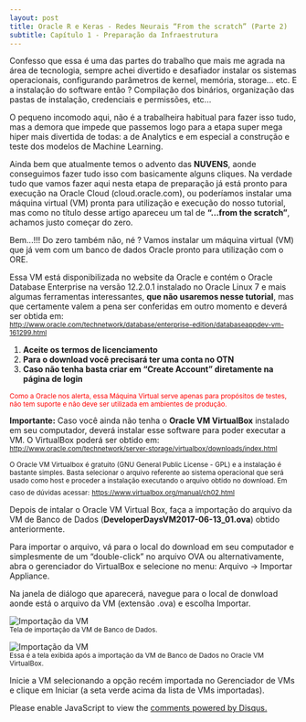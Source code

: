 ```yaml
---
layout: post
title: Oracle R e Keras - Redes Neurais “From the scratch” (Parte 2)
subtitle: Capítulo 1 - Preparação da Infraestrutura
---
```


Confesso que essa é uma das partes do trabalho que mais me agrada na área de tecnologia, sempre achei divertido e desafiador instalar os sistemas operacionais, configurando parâmetros de kernel, memória, storage... etc. E a instalação do software então ? Compilação dos binários, organização das pastas de instalação, credenciais e permissões, etc...  

O pequeno incomodo aqui, não é a trabalheira habitual para fazer isso tudo, mas a demora que impede que passemos logo para a etapa super mega hiper mais divertida de todas: a de Analytics e em especial a construção e teste dos modelos de Machine Learning.

Ainda bem que atualmente temos o advento das **NUVENS**, aonde conseguimos fazer tudo isso com basicamente alguns cliques. Na verdade tudo que vamos fazer aqui nesta etapa de preparação já está pronto para execução na Oracle Cloud (cloud.oracle.com), ou poderíamos instalar uma máquina virtual (VM) pronta para utilização e execução do nosso tutorial, mas como no título desse artigo apareceu um tal de **“...from the scratch”**, achamos justo começar do zero.

Bem...!!! Do zero também não, né ? Vamos instalar um máquina virtual (VM) que já vem com um banco de dados Oracle pronto para utilização com o ORE. 

Essa VM está disponibilizada no website da Oracle e contém o Oracle Database Enterprise na versão 12.2.0.1 instalado no Oracle Linux 7 e mais algumas ferramentas interessantes, **que não usaremos nesse tutorial**, mas que certamente valem a pena ser conferidas em outro momento e deverá ser obtida em:  
<sub><a href="http://www.oracle.com/technetwork/database/enterprise-edition/databaseappdev-vm-161299.html" target="_blank">http://www.oracle.com/technetwork/database/enterprise-edition/databaseappdev-vm-161299.html</a></sub>

1. **Aceite os termos de licenciamento**  
2. **Para o download você precisará ter uma conta no OTN**
3. **Caso não tenha basta criar em “Create Account” diretamente na página de login**

<span style="color:red"><sub>Como a Oracle nos alerta, essa Máquina Virtual serve apenas para propósitos de testes, não tem suporte e não deve ser utilizada em ambientes de produção.</sub></span>

**Importante:**
Caso você ainda não tenha o **Oracle VM VirtualBox** instalado em seu computador, deverá instalar esse software para poder executar a VM. O VirtualBox poderá ser obtido em:  
<sub><a href="http://www.oracle.com/technetwork/server-storage/virtualbox/downloads/index.html" target="_blank">http://www.oracle.com/technetwork/server-storage/virtualbox/downloads/index.html</a></sub>
  
<sub>O Oracle VM Virtualbox é gratuito (GNU General Public License - GPL) e a instalação é bastante simples. Basta selecionar o arquivo referente ao sistema operacional que será usado como host e proceder a instalação executando o arquivo obtido no download. 
Em caso de dúvidas acessar:</sub>
<sub><a href="https://www.virtualbox.org/manual/ch02.html" target="_blank">https://www.virtualbox.org/manual/ch02.html</a></sub>

Depois de intalar o Oracle VM Virtual Box, faça a importação do arquivo da VM de Banco de Dados (**DeveloperDaysVM2017-06-13_01.ova**) obtido anteriormente. 

Para importar o arquivo, vá para o local do download em seu computador e simplesmente de um “double-click” no arquivo OVA ou alternativamente, abra o gerenciador do VirtualBox e selecione no menu: Arquivo -> Importar Appliance.

Na janela de diálogo que aparecerá, navegue para o local de donwload aonde está o arquivo da VM (extensão .ova) e escolha Importar.

![Importação da VM](https://wilson-camargo-jr.github.io/img/impvm.jpg)  
<sub>Tela de importação da VM de Banco de Dados.</sub>

![Importação da VM](https://wilson-camargo-jr.github.io/img/impvm2.jpg)  
<sub>Essa é a tela exibida após a importação da VM de Banco de Dados no Oracle VM VirtualBox.</sub>

Inicie a VM selecionando a opção recém importada no Gerenciador de VMs e clique em Iniciar (a seta verde acima da lista de VMs importadas).
  
<div id="disqus_thread"></div>
<script>
    
    
    var disqus_config = function () {
        // Replace PAGE_URL with your page's canonical URL variable
        this.page.url = 'https://wilson-camargo-jr.github.io/2018-06-17-ANN-ORE-P2';  
        
        // Replace PAGE_IDENTIFIER with your page's unique identifier variable
        this.page.identifier = '2018-06-17-ANN-ORE-P2'; 
    };
    

    
    (function() {  // REQUIRED CONFIGURATION VARIABLE: EDIT THE SHORTNAME BELOW
        var d = document, s = d.createElement('script');
        
        // IMPORTANT: Replace EXAMPLE with your forum shortname!
        s.src = 'https://wilson-camargo-jr.disqus.com/embed.js';
        
        s.setAttribute('data-timestamp', +new Date());
        (d.head || d.body).appendChild(s);
    })();
</script>
<noscript>
    Please enable JavaScript to view the 
    <a href="https://disqus.com/?ref_noscript" rel="nofollow">
        comments powered by Disqus.
    </a>
</noscript>
